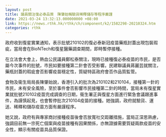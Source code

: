 ```yaml
---
layout: post
title: 議員關注復必泰品質　陳肇始稱驗貨稀釋儲存等程序嚴謹
date: 2021-03-24 13:32:13.000000000 +08:00
link: https://news.rthk.hk/rthk/ch/component/k2/1582298-20210324.htm
categories: rthk
---
```


政府收到復星實業通知，表示批號210102的復必泰新冠疫苗藥瓶封蓋出現包裝瑕疵，當局會在BioNTech和復星醫藥調查期間，即時暫停接種。

在立法會大會上，熱血公民議員鄭松泰關注，現時已接種復必泰疫苗的市民，是否屬今次事件的批號，市民如要接種第二針會否受影響。民建聯議員蔣麗芸就關注，藥瓶封蓋的瑕疵會否影響疫苗穩定性，質疑特區政府會否作品質監管。

食物及衞生局局長陳肇始說，香港引入的批次為210102和210104，接種第一針的市民，未有安全風險，至於事件會否影響市民接種第二針的時間，當局未有復星實業就批號210102疫苗完成調查的日期，衞生署正與復星方面進行緊急會議跟進事件，為謹慎起見，也會暫停批次210104疫苗的接種。她強調，政府就驗貨、運送、稀釋和儲存疫苗方面有嚴謹程序。

她又說，政府有與專家商討接種疫苗後會否放寬社交距離措施，當局正深思熟慮，強調目前無一宗死亡個案與疫苗接種有因果關係，亦無證據需要質疑兩款疫苗的安全性，顯示有關疫苗具品質保證。
